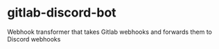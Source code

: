 # gitlab-discord-bot
Webhook transformer that takes Gitlab webhooks and forwards them to Discord webhooks
